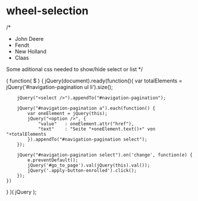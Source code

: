 # wheel-selection
/*
<div id="navigation-pagination">
  <ul>
    <li>John Deere</li>
    <li>Fendt</li>
    <li>New Holland</li>
    <li>Claas</li>
  </ul>
</div>

Some aditional css needed to show/hide select or list
*/

( function( $ ) {
    jQuery(document).ready(function(){
        var totalElements = jQuery('#navigation-pagination ul li').size();

        jQuery("<select />").appendTo("#navigation-pagination");

        jQuery("#navigation-pagination a").each(function() {
            var oneElement = jQuery(this);
            jQuery("<option />", {
                "value"   : oneElement.attr("href"),
                "text"    : "Seite "+oneElement.text()+" von "+totalElements
            }).appendTo("#navigation-pagination select");
        });

        jQuery("#navigation-pagination select").on('change', function(e) {
            e.preventDefault();
            jQuery('#go_to_page').val(jQuery(this).val());
            jQuery('.apply-button-enrolled').click();
        });
    })
} )( jQuery );
